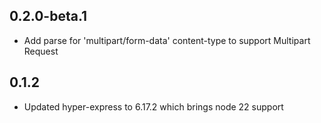 
## 0.2.0-beta.1

* Add parse for 'multipart/form-data' content-type to support Multipart Request

## 0.1.2

* Updated hyper-express to 6.17.2 which brings node 22 support